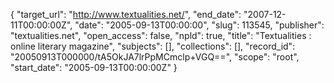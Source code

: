 {
  "target_url": "http://www.textualities.net/", 
  "end_date": "2007-12-11T00:00:00Z", 
  "date": "2005-09-13T00:00:00", 
  "slug": 113545, 
  "publisher": "textualities.net", 
  "open_access": false, 
  "npld": true, 
  "title": "Textualities : online literary magazine", 
  "subjects": [], 
  "collections": [], 
  "record_id": "20050913T000000/tA5OkJA7lrPpMCmclp+VGQ==", 
  "scope": "root", 
  "start_date": "2005-09-13T00:00:00Z"
}

